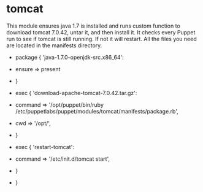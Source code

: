 # tomcat

 This module ensures java 1.7 is installed and runs custom function to download tomcat 7.0.42, untar it,
 and then install it. It checks every Puppet run to see if tomcat is still running. If not it will restart.
 All the files you need are located in the manifests directory.
 
 
- package { 'java-1.7.0-openjdk-src.x86_64':
- ensure  => present
- }

- exec { 'download-apache-tomcat-7.0.42.tar.gz':
- command => '/opt/puppet/bin/ruby /etc/puppetlabs/puppet/modules/tomcat/manifests/package.rb',
- cwd => '/opt/',
- }

- exec { 'restart-tomcat':
- command => '/etc/init.d/tomcat start',
- }
- }
